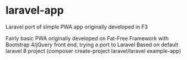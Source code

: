 # laravel-app
Laravel port of simple PWA app originally developed in F3

Fairly basic PWA originally developed on Fat-Free Framework with Bootstrap 4/jQuery front end, trying a port to Laravel
Based on default laravel 8 project (composer create-project laravel/laravel example-app)
